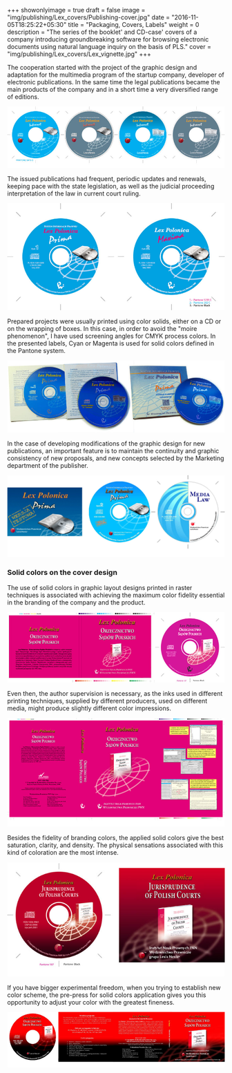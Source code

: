 +++
showonlyimage = true
draft = false
image = "img/publishing/Lex_covers/Publishing-cover.jpg"
date = "2016-11-05T18:25:22+05:30"
title = "Packaging, Covers, Labels"
weight = 0
description = "The series of the booklet' and CD-case' covers of a company introducing groundbreaking software for browsing electronic documents using natural language inquiry on the basis of PLS."
cover = "img/publishing/Lex_covers/Lex_vignette.jpg"
+++

The cooperation started with the project of the graphic design and adaptation for the multimedia program of the startup company, developer of electronic publications. In the same time the legal publications became the main products of the company and in a short time a very diversified range of editions.
<!--more-->

![sample image](/img/publishing/Lex_covers/intranet_4.jpg)

The issued publications had frequent, periodic updates and renewals, keeping pace with the state legislation, as well as the judicial proceeding interpretation of the law in current court ruling.

![sample image](/img/publishing/Lex_covers/Prima_maxima_01_21.jpg)

Prepared projects were usually printed using color solids, either on a CD or on the wrapping of boxes. In this case, in order to avoid the "moire phenomenon", I have used screening angles for CMYK process colors. In the presented labels, Cyan or Magenta is used for solid colors defined in the Pantone system.

![sample image](/img/publishing/Lex_covers/LP_Prima_pack-shot.jpg)

In the case of developing modifications of the graphic design for new publications, an important feature is to maintain the continuity and graphic consistency of new proposals, and new concepts selected by the Marketing department of the publisher.

![sample image](/img/publishing/Lex_covers/assorted.jpg)

### Solid colors on the cover design

The use of solid colors in graphic layout designs printed in raster techniques is associated with achieving the maximum color fidelity essential in the branding of the company and the product.

![sample image](/img/publishing/Lex_covers/CD_Box_OSP.jpg)

Even then, the author supervision is necessary, as the inks used in different printing techniques, supplied by different producers, used on different media, might produce slightly different color impressions.

![sample image](/img/publishing/Lex_covers/Box_OSP.jpg)

Besides the fidelity of branding colors, the applied solid colors give the best saturation, clarity, and density. The physical sensations associated with this kind of coloration are the most intense.

![sample image](/img/publishing/Lex_covers/OSP_Eng.jpg)

If you have bigger experimental freedom, when you trying to establish new color scheme, the pre-press for solid colors application gives you this opportunity to adjust your color with the greatest fineness.

![sample image](/img/publishing/Lex_covers/cover_OSP.jpg)
